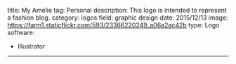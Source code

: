 title: My Amélie
tag: Personal
description: This logo is intended to represent a fashion blog.
category: logos
field: graphic design
date: 2015/12/13
image: https://farm1.staticflickr.com/593/23366220249_a06a2ac42b
type: Logo
software:
- Illustrator
---